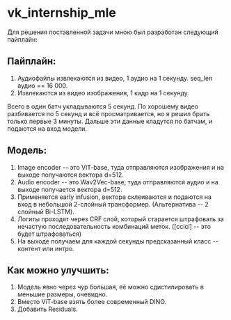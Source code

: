 # vk_internship_mle

Для решения поставленной задачи мною был разработан следующий пайплайн:

## Пайплайн:

1. Аудиофайлы извлекаются из видео, 1 аудио на 1 секунду. seq_len аудио == 16 000.
2. Извлекаются из видео изображения, 1 кадр на 1 секунду.

Всего в один батч укладываются 5 секунд. По хорошему видео разбивается по 5 секунд и всё просматривается, но я решил брать только первые 3 минуты.
Дальше эти данные кладутся по батчам, и подаются на вход модели.

## Модель:

1. Image encoder -- это ViT-base, туда отправляются изображения и на выходе получаются вектора d=512.
2. Audio encoder -- это Wav2Vec-base, туда отправляются аудио и на выходе получается вектора d=512.
3. Применяется early infusion, вектора склеиваются и подаются на вход в небольшой 2-слойный трансформер. (Альтернатива -- 2 слойный Bi-LSTM).
4. Логиты проходят через CRF слой, который старается штрафовать за нечастую последовательность комбинаций меток. ([ccici] -- это будет штрафоваться)
5. На выходе получаем для каждой секунды предсказанный класс -- контент или интро.

## Как можно улучшить:
1. Модель явно через чур большая, её можно сдистилировать в меньшие размеры, очевидно.
2. Вместо ViT-base взять более современный DINO.
3. Добавить Residuals.

